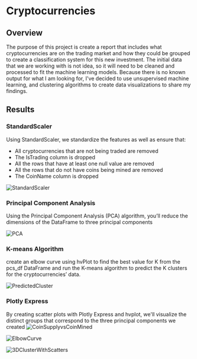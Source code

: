 # Cryptocurrencies

## Overview

The purpose of this project is create a report that includes what cryptocurrencies are on the trading market and how they could be grouped to create a classification system for this new investment. The initial data that we are working with is not idea, so it will need to be cleaned and processed to fit the machine learning models. Because there is no known output for what I am looking for, I've decided to use unsupervised machine learning, and clustering algorithms to create data visualizations to share my findings.

## Results 

### StandardScaler
Using StandardScaler, we standardize the features as well as ensure that:
- All cryptocurrencies that are not being traded are removed
- The IsTrading column is dropped 
- All the rows that have at least one null value are removed 
- All the rows that do not have coins being mined are removed
- The CoinName column is dropped 
 
![StandardScaler](https://user-images.githubusercontent.com/98790082/179435616-06885b6d-4a77-400f-9337-bd09d699e66d.png)


### Principal Component Analysis
Using the Principal Component Analysis (PCA) algorithm, you’ll reduce the dimensions of the DataFrame to three principal components

![PCA](https://user-images.githubusercontent.com/98790082/179435890-a45e826d-f01e-4dd5-b020-1170b5f74aac.png)

### K-means Algorithm
create an elbow curve using hvPlot to find the best value for K from the pcs_df DataFrame and run the K-means algorithm to predict the K clusters for the cryptocurrencies’ data.

![PredictedCluster](https://user-images.githubusercontent.com/98790082/179435979-21c1aaf8-6b0b-42ff-a11a-9399f30faff2.png)

### Plotly Express
By creating scatter plots with Plotly Express and hvplot, we'll visualize the distinct groups that correspond to the three principal components we created
![CoinSupplyvsCoinMined](https://user-images.githubusercontent.com/98790082/179436127-d15a19c3-3877-4c43-81f2-9ccad39bac14.png)

![ElbowCurve](https://user-images.githubusercontent.com/98790082/179436222-9f3b4908-8cdd-4730-bc7c-99a54a1b11c7.png)

![3DClusterWithScatters](https://user-images.githubusercontent.com/98790082/179436229-97b7b51e-4e22-4d8e-83f4-f597d5cd4574.png)
